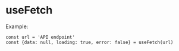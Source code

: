 # useFetch

Example:

```
const url = 'API endpoint'
const {data: null, loading: true, error: false} = useFetch(url)
```
